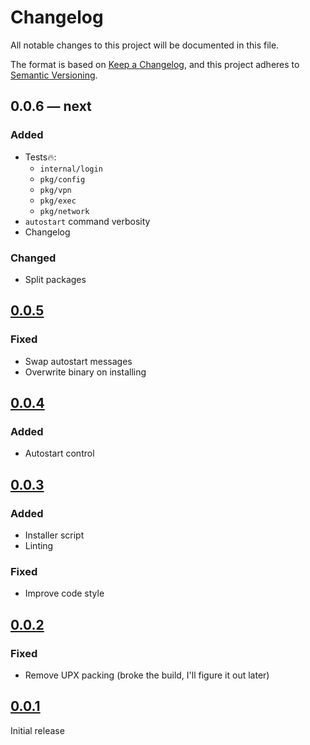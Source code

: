 # Changelog

All notable changes to this project will be documented in this file.

The format is based on [Keep a Changelog][],
and this project adheres to [Semantic Versioning][].

## 0.0.6 — next

### Added

* Tests🔥:
    * `internal/login`
    * `pkg/config`
    * `pkg/vpn`
    * `pkg/exec`
    * `pkg/network`
* `autostart` command verbosity
* Changelog

### Changed

* Split packages

## [0.0.5][]

### Fixed

* Swap autostart messages
* Overwrite binary on installing

## [0.0.4][]

### Added

* Autostart control

## [0.0.3][]

### Added

* Installer script
* Linting

### Fixed

* Improve code style

## [0.0.2][]

### Fixed

* Remove UPX packing (broke the build, I'll figure it out later)

## [0.0.1][]

Initial release

[keep a changelog]: https://keepachangelog.com/en/1.0.0/

[semantic versioning]: https://semver.org/spec/v2.0.0.html

[0.0.5]: https://github.com/mishamyrt/vpn-dns/releases/tag/v0.0.5

[0.0.4]: https://github.com/mishamyrt/vpn-dns/releases/tag/v0.0.4

[0.0.3]: https://github.com/mishamyrt/vpn-dns/releases/tag/v0.0.3

[0.0.2]: https://github.com/mishamyrt/vpn-dns/releases/tag/v0.0.2

[0.0.1]: https://github.com/mishamyrt/vpn-dns/releases/tag/v0.0.1

